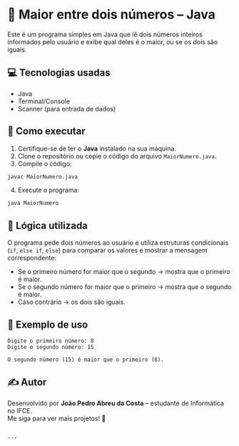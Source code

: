
# 🔢 Maior entre dois números – Java

Este é um programa simples em Java que lê dois números inteiros informados pelo usuário e exibe qual deles é o maior, ou se os dois são iguais.

## 💻 Tecnologias usadas

- Java
- Terminal/Console
- Scanner (para entrada de dados)

## 🚀 Como executar

1. Certifique-se de ter o **Java** instalado na sua máquina.
2. Clone o repositório ou copie o código do arquivo `MaiorNumero.java`.
3. Compile o código:

```bash
javac MaiorNumero.java
```

4. Execute o programa:

```bash
java MaiorNumero
```

## 🧠 Lógica utilizada

O programa pede dois números ao usuário e utiliza estruturas condicionais (`if`, `else if`, `else`) para comparar os valores e mostrar a mensagem correspondente:

- Se o primeiro número for maior que o segundo → mostra que o primeiro é maior.
- Se o segundo número for maior que o primeiro → mostra que o segundo é maior.
- Caso contrário → os dois são iguais.

## 📄 Exemplo de uso

```
Digite o primeiro número: 8
Digite o segundo número: 15

O segundo número (15) é maior que o primeiro (8).
```

## ✍️ Autor

Desenvolvido por **João Pedro Abreu da Costa** – estudante de Informática no IFCE.  
Me siga para ver mais projetos! 🚀

```

---
